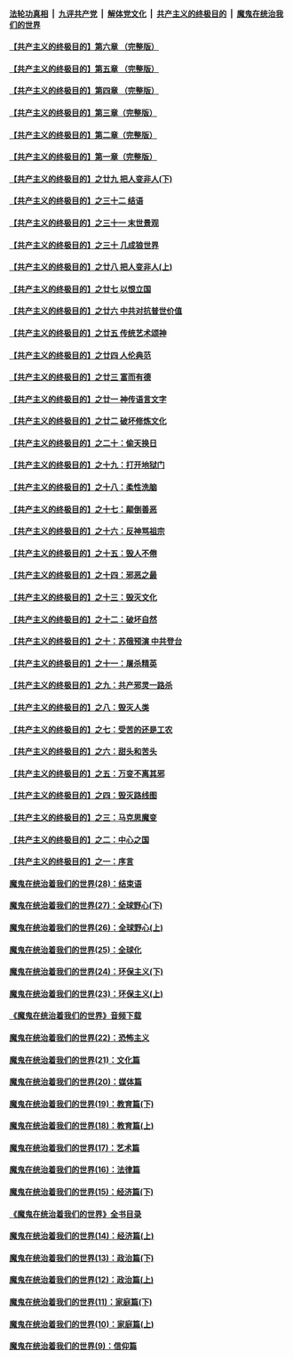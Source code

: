 ####  [法轮功真相](../../../../basic/blob/master/README.md?t=03021814) &nbsp;|&nbsp; [九评共产党](../../../../9ping.md/blob/master/README.md?t=03021814) &nbsp;|&nbsp; [解体党文化](../../../../jtdwh.md/blob/master/README.md?t=03021814)  &nbsp;|&nbsp; [共产主义的终极目的](../../../../gczydzjmd.md/blob/master/README.md?t=03021814) &nbsp;|&nbsp; [魔鬼在统治我们的世界](../../../../mgztzwmdsj.md/blob/master/README.md?t=03021814) 

#### [【共产主义的终极目的】第六章 （完整版）](../pages/nsc422/n11428913.md?t=03021814) 

#### [【共产主义的终极目的】第五章 （完整版）](../pages/nsc422/n11428912.md?t=03021814) 

#### [【共产主义的终极目的】第四章 （完整版）](../pages/nsc422/n11428907.md?t=03021814) 

#### [【共产主义的终极目的】第三章（完整版）](../pages/nsc422/n11428848.md?t=03021814) 

#### [【共产主义的终极目的】第二章（完整版）](../pages/nsc422/n11428831.md?t=03021814) 

#### [【共产主义的终极目的】第一章（完整版）](../pages/nsc422/n11417651.md?t=03021814) 

#### [【共产主义的终极目的】之廿九 把人变非人(下)](../pages/nsc422/n11344140.md?t=03021814) 

#### [【共产主义的终极目的】之三十二 结语](../pages/nsc422/n11360535.md?t=03021814) 

#### [【共产主义的终极目的】之三十一 末世景观](../pages/nsc422/n11351129.md?t=03021814) 

#### [【共产主义的终极目的】之三十 几成狼世界](../pages/nsc422/n11348280.md?t=03021814) 

#### [【共产主义的终极目的】之廿八 把人变非人(上)](../pages/nsc422/n11340492.md?t=03021814) 

#### [【共产主义的终极目的】之廿七 以恨立国](../pages/nsc422/n11336944.md?t=03021814) 

#### [【共产主义的终极目的】之廿六 中共对抗普世价值](../pages/nsc422/n11324785.md?t=03021814) 

#### [【共产主义的终极目的】之廿五 传统艺术颂神](../pages/nsc422/n11296396.md?t=03021814) 

#### [【共产主义的终极目的】之廿四 人伦典范](../pages/nsc422/n11296397.md?t=03021814) 

#### [【共产主义的终极目的】之廿三 富而有德](../pages/nsc422/n11283598.md?t=03021814) 

#### [【共产主义的终极目的】之廿一 神传语言文字](../pages/nsc422/n11263265.md?t=03021814) 

#### [【共产主义的终极目的】之廿二 破坏修炼文化](../pages/nsc422/n11245728.md?t=03021814) 

#### [【共产主义的终极目的】之二十：偷天换日](../pages/nsc422/n11238846.md?t=03021814) 

#### [【共产主义的终极目的】之十九：打开地狱门](../pages/nsc422/n11206376.md?t=03021814) 

#### [【共产主义的终极目的】之十八：柔性洗脑](../pages/nsc422/n11199994.md?t=03021814) 

#### [【共产主义的终极目的】之十七：颠倒善恶](../pages/nsc422/n11179782.md?t=03021814) 

#### [【共产主义的终极目的】之十六：反神骂祖宗](../pages/nsc422/n11166798.md?t=03021814) 

#### [【共产主义的终极目的】之十五：毁人不倦](../pages/nsc422/n11166792.md?t=03021814) 

#### [【共产主义的终极目的】之十四：邪恶之最](../pages/nsc422/n11150249.md?t=03021814) 

#### [【共产主义的终极目的】之十三：毁灭文化](../pages/nsc422/n11135227.md?t=03021814) 

#### [【共产主义的终极目的】之十二：破坏自然](../pages/nsc422/n11135214.md?t=03021814) 

#### [【共产主义的终极目的】之十：苏俄预演 中共登台](../pages/nsc422/n11118424.md?t=03021814) 

#### [【共产主义的终极目的】之十一：屠杀精英](../pages/nsc422/n11118442.md?t=03021814) 

#### [【共产主义的终极目的】之九：共产邪灵一路杀](../pages/nsc422/n11114139.md?t=03021814) 

#### [【共产主义的终极目的】之八：毁灭人类](../pages/nsc422/n11108503.md?t=03021814) 

#### [【共产主义的终极目的】之七：受苦的还是工农](../pages/nsc422/n11101809.md?t=03021814) 

#### [【共产主义的终极目的】之六：甜头和苦头](../pages/nsc422/n11096971.md?t=03021814) 

#### [【共产主义的终极目的】之五：万变不离其邪](../pages/nsc422/n11091285.md?t=03021814) 

#### [【共产主义的终极目的】之四：毁灭路线图](../pages/nsc422/n11086284.md?t=03021814) 

#### [【共产主义的终极目的】之三：马克思魔变](../pages/nsc422/n11061941.md?t=03021814) 

#### [【共产主义的终极目的】之二：中心之国](../pages/nsc422/n11047728.md?t=03021814) 

#### [【共产主义的终极目的】之一：序言](../pages/nsc422/n11086077.md?t=03021814) 

#### [魔鬼在统治着我们的世界(28)：结束语](../pages/nsc422/n10936246.md?t=03021814) 

#### [魔鬼在统治着我们的世界(27)：全球野心(下)](../pages/nsc422/n10928319.md?t=03021814) 

#### [魔鬼在统治着我们的世界(26)：全球野心(上)](../pages/nsc422/n10900318.md?t=03021814) 

#### [魔鬼在统治着我们的世界(25)：全球化](../pages/nsc422/n10788205.md?t=03021814) 

#### [魔鬼在统治着我们的世界(24)：环保主义(下)](../pages/nsc422/n10695307.md?t=03021814) 

#### [魔鬼在统治着我们的世界(23)：环保主义(上)](../pages/nsc422/n10688613.md?t=03021814) 

#### [《魔鬼在统治着我们的世界》音频下载](../pages/nsc422/n10635553.md?t=03021814) 

#### [魔鬼在统治着我们的世界(22)：恐怖主义](../pages/nsc422/n10614727.md?t=03021814) 

#### [魔鬼在统治着我们的世界(21)：文化篇](../pages/nsc422/n10597706.md?t=03021814) 

#### [魔鬼在统治着我们的世界(20)：媒体篇](../pages/nsc422/n10586579.md?t=03021814) 

#### [魔鬼在统治着我们的世界(19)：教育篇(下)](../pages/nsc422/n10564808.md?t=03021814) 

#### [魔鬼在统治着我们的世界(18)：教育篇(上)](../pages/nsc422/n10526970.md?t=03021814) 

#### [魔鬼在统治着我们的世界(17)：艺术篇](../pages/nsc422/n10499093.md?t=03021814) 

#### [魔鬼在统治着我们的世界(16)：法律篇](../pages/nsc422/n10485969.md?t=03021814) 

#### [魔鬼在统治着我们的世界(15)：经济篇(下)](../pages/nsc422/n10469975.md?t=03021814) 

#### [《魔鬼在统治着我们的世界》全书目录](../pages/nsc422/n10464261.md?t=03021814) 

#### [魔鬼在统治着我们的世界(14)：经济篇(上)](../pages/nsc422/n10457370.md?t=03021814) 

#### [魔鬼在统治着我们的世界(13)：政治篇(下)](../pages/nsc422/n10448270.md?t=03021814) 

#### [魔鬼在统治着我们的世界(12)：政治篇(上)](../pages/nsc422/n10444576.md?t=03021814) 

#### [魔鬼在统治着我们的世界(11)：家庭篇(下)](../pages/nsc422/n10440961.md?t=03021814) 

#### [魔鬼在统治着我们的世界(10)：家庭篇(上)](../pages/nsc422/n10435448.md?t=03021814) 

#### [魔鬼在统治着我们的世界(9)：信仰篇](../pages/nsc422/n10432159.md?t=03021814) 

